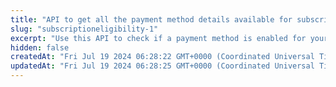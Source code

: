 ```yaml
---
title: "API to get all the payment method details available for subscription payments."
slug: "subscriptioneligibility-1"
excerpt: "Use this API to check if a payment method is enabled for your account."
hidden: false
createdAt: "Fri Jul 19 2024 06:28:22 GMT+0000 (Coordinated Universal Time)"
updatedAt: "Fri Jul 19 2024 06:28:25 GMT+0000 (Coordinated Universal Time)"
---
```

